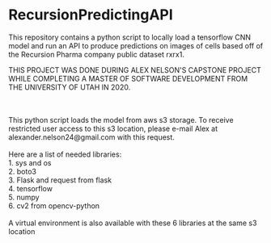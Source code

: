 # RecursionPredictingAPI
This repository contains a python script to locally load a tensorflow CNN model and run an API to produce predictions on images of cells based off of the Recursion Pharma company public dataset rxrx1. 

THIS PROJECT WAS DONE DURING ALEX NELSON'S CAPSTONE PROJECT WHILE COMPLETING A MASTER OF SOFTWARE DEVELOPMENT FROM THE UNIVERSITY OF UTAH IN 2020.

<br>
<br>
This python script loads the model from aws s3 storage. To receive restricted user access to this s3 location, please e-mail Alex at alexander.nelson24@gmail.com with this request.

<br>
<br>
Here are a list of needed libraries:
<br>
1.	sys and os
<br>
2.	boto3
<br>
3.	Flask and request from flask
<br>
4.	tensorflow
<br>
5.	numpy
<br>
6.	cv2 from opencv-python

<br>
<br>
A virtual environment is also available with these 6 libraries at the same s3 location

